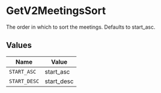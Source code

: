 # GetV2MeetingsSort

The order in which to sort the meetings. Defaults to start_asc.


## Values

| Name         | Value        |
| ------------ | ------------ |
| `START_ASC`  | start_asc    |
| `START_DESC` | start_desc   |